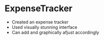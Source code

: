 # ExpenseTracker

- Created an expense tracker
- Used visually stunning interface
- Can add and graphically afjust accordingly

